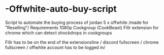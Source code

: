 # -Offwhite-auto-buy-script
Script to automate the buying process of  jordan 5 x offwhite /made for "Reselling"/ Requirements 1080p Cookgroup (CookBeast) Fillr extension for chrome which can detect shockdrops in cookgroups


Fillr has to be on the end of the extensionsline  /
discord fullscreen   / 
chrome fullscreen /
offwhite account has  to be logged in/
